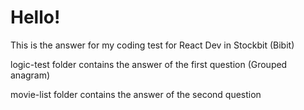 # Hello!

This is the answer for my coding test for React Dev in Stockbit (Bibit)

logic-test folder contains the answer of the first question (Grouped anagram)

movie-list folder contains the answer of the second question
